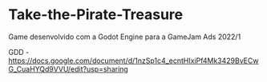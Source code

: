 # Take-the-Pirate-Treasure
Game desenvolvido com a Godot Engine para a GameJam Ads 2022/1

GDD - https://docs.google.com/document/d/1nzSp1c4_ecntHIxiPf4Mk3429BvECwG_CuaHYQd9VVU/edit?usp=sharing
